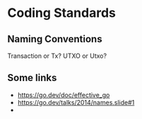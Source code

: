 # Coding Standards

## Naming Conventions

Transaction or Tx?
UTXO or Utxo?

## Some links
- https://go.dev/doc/effective_go
- https://go.dev/talks/2014/names.slide#1
- 
